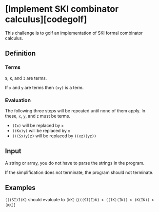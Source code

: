 # [Implement SKI combinator calculus][codegolf]

This challenge is to golf an implementation of SKI formal combinator
calculus.

## Definition

### Terms

`S`, `K`, and `I` are terms.

If `x` and `y` are terms then `(xy)` is a term.

### Evaluation

The following three steps will be repeated until none of them apply.
In these, `x`, `y`, and `z` must be terms.

* `(Ix)` will be replaced by `x`
* `((Kx)y)` will be replaced by `x`
* `(((Sx)y)z)` will be replaced by `((xz)(yz))`

## Input

A string or array, you do not have to parse the strings in the program.

If the simplification does not terminate, the program should not
terminate.

## Examples

`(((SI)I)K)` should evaluate to `(KK)`
(`(((SI)I)K) > ((IK)(IK)) > (K(IK)) > (KK)`)
